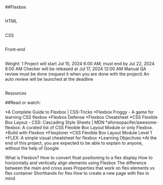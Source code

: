 ##Flexbox
##
HTML
##
CSS
##
Front-end
##
 Weight: 1
 Project will start Jul 15, 2024 6:00 AM, must end by Jul 22, 2024 6:00 AM
 Checker will be released at Jul 17, 2024 12:00 AM
 Manual QA review must be done (request it when you are done with the project)
 An auto review will be launched at the deadline

##
Resources

##Read or watch:

*A Complete Guide to Flexbox | CSS-Tricks
*Flexbox Froggy - A game for learning CSS flexbox
*Flexbox Defense
*Flexbox Cheatsheet
*CSS Flexible Box Layout - CSS: Cascading Style Sheets | MDN
*afonsopacifer/awesome-flexbox: A curated list of CSS Flexible Box Layout Module or only Flexbox.
*Build with Flexbox
*Flexplorer
*CSS Flexible Box Layout Module Level 1
*FLEX: A simple visual cheatsheet for flexbox
*Learning Objectives
*At the end of this project, you are expected to be able to explain to anyone, without the help of Google:

What is Flexbox?
How to convert float positioning to a flex display
How to horizontally and vertically align elements using Flexbox
The difference between the main and cross axes
Properties that work on flex elements vs flex container
Shorthands for flex
How to create a new page with flex in mind

